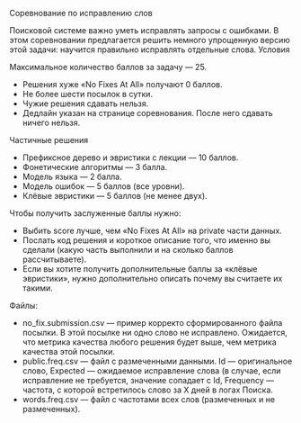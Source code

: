 Соревнование по исправлению слов

Поисковой системе важно уметь исправлять запросы с ошибками. В этом соревновании предлагается решить немного упрощенную версию этой задачи: научится правильно исправлять отдельные слова.
Условия

Максимальное количество баллов за задачу — 25.

- Решения хуже «No Fixes At All» получают 0 баллов.
- Не более шести посылок в сутки.
- Чужие решения сдавать нельзя.
- Дедлайн указан на странице соревнования. После него сдавать ничего нельзя.

Частичные решения

- Префиксное дерево и эвристики с лекции — 10 баллов.
- Фонетические алгоритмы — 3 балла.
- Модель языка — 2 балла.
- Модель ошибок — 5 баллов (все уровни).
- Клёвые эвристики — 5 баллов (не менее двух).

Чтобы получить заслуженные баллы нужно:

- Выбить score лучше, чем «No Fixes At All» на private части данных.
- Послать код решения и короткое описание того, что именно вы сделали (какую часть выполнили и на сколько баллов рассчитываете).
- Если вы хотите получить дополнительные баллы за «клёвые эвристики», нужно дополнительно описать почему вы считаете их такими.

Файлы:

- no_fix.submission.csv — пример корректо сформированного файла посылки. В этой посылке ни одно слово не исправлено. Ожидается, что метрика качества любого решения будет выше, чем метрика качества этой посылки.
- public.freq.csv — файл с размеченными данными. Id — оригинальное слово, Expected — ожидаемое исправление слова (в случае, если исправление не требуется, значение сопадает с Id, Frequency — частота, с которой встретилось слово за X дней в логах Поиска.
- words.freq.csv — файл с частотами всех слов (размеченных и не размеченных).
